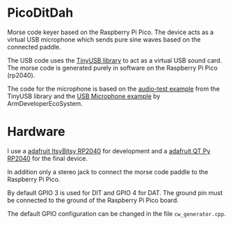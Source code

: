 # PicoDitDah
Morse code keyer based on the Raspberry Pi Pico. The device acts as a virtual USB microphone which sends pure sine waves based on the connected paddle.

The USB code uses the [TinyUSB library](https://github.com/hathach/tinyusb) to act as a virtual USB sound card. The morse code is generated purely in software on the Raspberry Pi Pico (rp2040).

The code for the microphone is based on the [audio-test example](https://github.com/hathach/tinyusb/tree/4bfab30c02279a0530e1a56f4a7c539f2d35a293/examples/device/audio_test) from the TinyUSB library and the [USB Microphone example](https://github.com/ArmDeveloperEcosystem/microphone-library-for-pico/tree/main/examples/usb_microphone) by ArmDeveloperEcoSystem.

# Hardware
I use a [adafruit ItsyBitsy RP2040](https://learn.adafruit.com/adafruit-itsybitsy-rp2040) for development and a [adafruit QT Py RP2040](https://learn.adafruit.com/adafruit-qt-py-2040) for the final device.

In addition only a stereo jack to connect the morse code paddle to the Raspberry Pi Pico.

By default GPIO 3 is used for DIT and GPIO 4 for DAT. The ground pin must be connected to the ground of the Raspberry Pi Pico board.

The default GPIO configuration can be changed in the file `cw_generator.cpp`.
